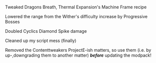 Tweaked Dragons Breath, Thermal Expansion's Machine Frame recipe

Lowered the range from the Wither's difficulty increase by Progressive Bosses

Doubled Cyclics Diamond Spike damage

Cleaned up my script mess (finally)

Removed the Contenttweakers ProjectE-ish matters, so use them (i.e. by up-,downgrading them to another matter) ___before___ updating the modpack!
